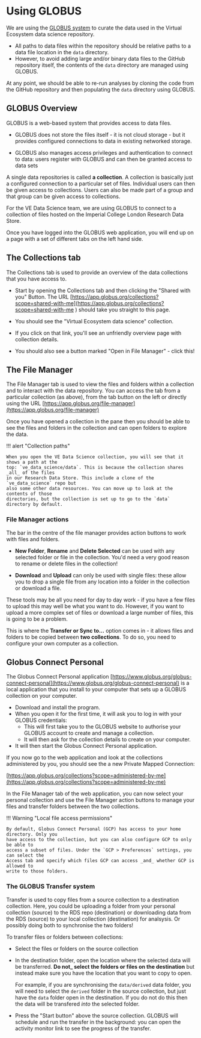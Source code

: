 # Using GLOBUS

We are using the [GLOBUS system](https://www.globus.org/) to curate the data used in the
Virtual Ecosystem data science repository.

* All paths to data files within the repository should be relative paths to a data file
  location in the `data`  directory.
* However, to avoid adding large and/or binary data files to the GitHub repository
  itself, the contents of the `data` directory are managed using GLOBUS.

At any point, we should be able to re-run analyses by cloning the code from the GitHub
repository and then populating the `data` directory using GLOBUS.

## GLOBUS Overview

GLOBUS is a web-based system that provides access to data files.

* GLOBUS does not store the files itself - it is not cloud storage - but it
  provides configured connections to data in existing networked storage.

* GLOBUS also manages access privileges and authentication to connect to data: users
  register with GLOBUS and can then be granted access to data sets

A single data repositories is called **a collection**. A collection is basically just a
configured connection to a particular set of files. Individual users can then be given
access to collections. Users can also be made part of a group and that group can be
given access to collections.

For the VE Data Science team, we are using GLOBUS to connect to a collection of files
hosted on the Imperial College London Research Data Store.

Once you have logged into the GLOBUS web application, you will end up on a page with a
set of different tabs on the left hand side.

## The Collections tab

The Collections tab is used to provide an overview of the data collections that you have
access to.

* Start by opening the Collections tab and then clicking the "Shared with you" Button.
  The URL
  [https://app.globus.org/collections?scope=shared-with-me](https://app.globus.org/collections?scope=shared-with-me
  ) should take you straight to this page.

* You should see the "Virtual Ecosystem data science" collection.
* If you click on that link, you'll see an unfriendly overview page with collection
  details.
* You should also see a button marked "Open in File Manager" - click this!

## The File Manager

The File Manager tab is used to view the files and folders within a collection and to
interact with the data repository. You can access the tab from a particular collection
(as above), from the tab button on the left or directly using the URL
[https://app.globus.org/file-manager](https://app.globus.org/file-manager)

Once you have opened a collection in the pane then you should be able to see the files
and folders in the collection and can open folders to explore the data.

!!! alert "Collection paths"

    When you open the VE Data Science collection, you will see that it shows a path at the
    top: `ve_data_science/data`. This is because the collection shares _all_ of the files
    in our Research Data Store. This include a clone of the `ve_data_science` repo but
    also some other data resources. You can move up to look at the contents of those
    directories, but the collection is set up to go to the `data` directory by default.

### File Manager actions

The bar in the centre of the file manager provides action buttons to work with files and
folders.

* **New Folder**, **Rename** and **Delete Selected** can be used with any selected
   folder or file in the collection. You'd need a very good reason to rename or delete
   files in the collection!

* **Download** and **Upload** can only be used with single files: these allow you to
  drop a single file from any location into a folder in the collection or download a
  file.

These tools may be all you need for day to day work - if you have a few files to upload
this may well be what you want to do. However, if you want to upload a more complex
set of files or download a large number of files, this is going to be a problem.

This is where the **Transfer or Sync to...** option comes in - it allows files and
folders to be copied between **two collections**. To do so, you need to configure your
own computer as a collection.

## Globus Connect Personal

The Globus Connect Personal application
[https://www.globus.org/globus-connect-personal](https://www.globus.org/globus-connect-personal)
is a local application that you install to your computer that sets up a GLOBUS
collection on your computer.

* Download and install the program.
* When you open it for the first time, it will ask you to log in with your GLOBUS
  credentials:
  * This will first take you to the GLOBUS website to authorise your GLOBUS account
    to create and manage a collection.
  * It will then ask for the collection details to create on your computer.
* It will then start the Globus Connect Personal application.

If you now go to the web application and look at the collections administered by you,
you should see the a new Private Mapped Connection:

[https://app.globus.org/collections?scope=administered-by-me](https://app.globus.org/collections?scope=administered-by-me)

In the File Manager tab of the web application, you can now select your personal
collection and use the File Manager action buttons to manage your files and transfer
folders between the two collections.

!!! Warning "Local file access permissions"

    By default, Globus Connect Personal (GCP) has access to your home directory. Only you
    have access to the collection, but you can also configure GCP to only be able to
    access a subset of files. Under the `GCP > Preferences` settings, you can select the
    Access tab and specify which files GCP can access _and_ whether GCP is allowed to
    write to those folders.

### The GLOBUS Transfer system

Transfer is used to copy files from a source collection to a destination collection.
Here, you could be uploading a folder from your personal collection (source) to the RDS
repo (destination) or downloading data from the RDS (source) to your local collection
(destination) for analsysis. Or possibly doing both to synchronise the two folders!

To transfer files or folders between collections:

* Select the files or folders on the source collection
* In the destination folder, open the location where the selected data will be
  transferred. **Do not_ select the folders or files on the destination** but instead
  make sure you have the location that you want to copy to open.

  For example, if you are synchronising the `data/derived` data folder, you will need to
  select the `derived` folder in the source collection, but just have the `data` folder
  open in the destination. If you do not do this then the data will be transfered _into_
  the selected folder.

* Press the "Start button" above the source collection. GLOBUS will schedule and run the
  transfer in the background: you can open the activity monitor link to see the progress
  of the transfer.
